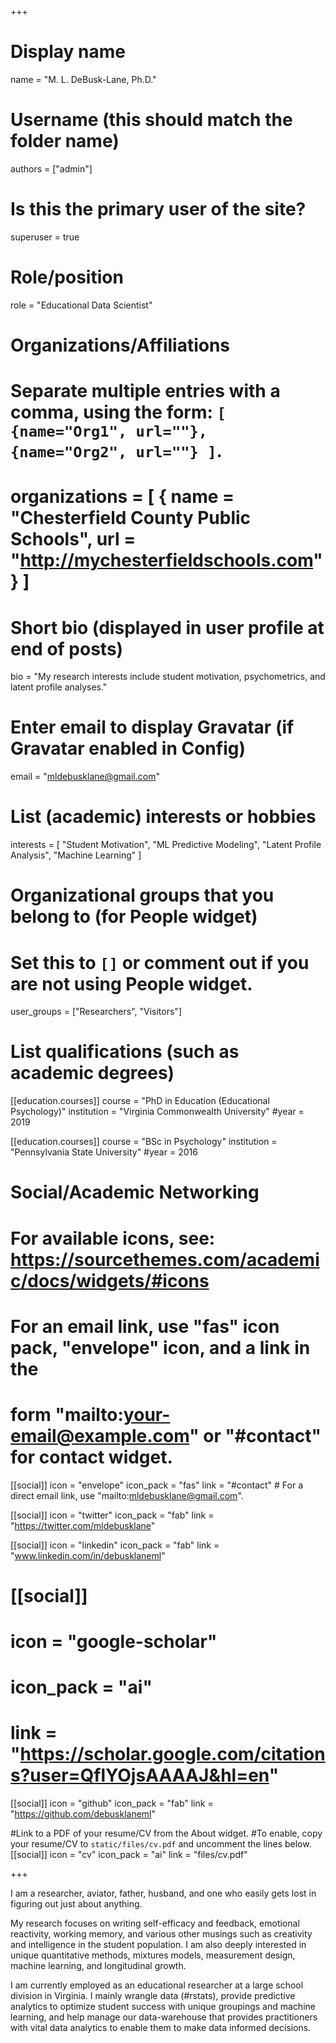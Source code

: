 +++
# Display name
name = "M. L. DeBusk-Lane, Ph.D."

# Username (this should match the folder name)
authors = ["admin"]

# Is this the primary user of the site?
superuser = true

# Role/position
role = "Educational Data Scientist"

# Organizations/Affiliations
#   Separate multiple entries with a comma, using the form: `[ {name="Org1", url=""}, {name="Org2", url=""} ]`.
# organizations = [ { name = "Chesterfield County Public Schools", url = "http://mychesterfieldschools.com" } ]

# Short bio (displayed in user profile at end of posts)
bio = "My research interests include student motivation, psychometrics, and latent profile analyses."

# Enter email to display Gravatar (if Gravatar enabled in Config)
email = "mldebusklane@gmail.com"

# List (academic) interests or hobbies
interests = [
  "Student Motivation",
  "ML Predictive Modeling",
  "Latent Profile Analysis",
  "Machine Learning"
]

# Organizational groups that you belong to (for People widget)
#   Set this to `[]` or comment out if you are not using People widget.
user_groups = ["Researchers", "Visitors"]

# List qualifications (such as academic degrees)
[[education.courses]]
  course = "PhD in Education (Educational Psychology)"
  institution = "Virginia Commonwealth University"
  #year = 2019 

[[education.courses]]
  course = "BSc in Psychology"
  institution = "Pennsylvania State University"
  #year = 2016

# Social/Academic Networking
# For available icons, see: https://sourcethemes.com/academic/docs/widgets/#icons
#   For an email link, use "fas" icon pack, "envelope" icon, and a link in the
#   form "mailto:your-email@example.com" or "#contact" for contact widget.

[[social]]
  icon = "envelope"
  icon_pack = "fas"
  link = "#contact"  # For a direct email link, use "mailto:mldebusklane@gmail.com".

[[social]]
  icon = "twitter"
  icon_pack = "fab"
  link = "https://twitter.com/mldebusklane"
  
[[social]]
  icon = "linkedin"
  icon_pack = "fab"
  link = "www.linkedin.com/in/debusklaneml"

# [[social]]
#   icon = "google-scholar"
#   icon_pack = "ai"
#   link = "https://scholar.google.com/citations?user=QflYOjsAAAAJ&hl=en"

[[social]]
  icon = "github"
  icon_pack = "fab"
  link = "https://github.com/debusklaneml"

 #Link to a PDF of your resume/CV from the About widget.
 #To enable, copy your resume/CV to `static/files/cv.pdf` and uncomment the lines below.
 [[social]]
   icon = "cv"
   icon_pack = "ai"
   link = "files/cv.pdf"

+++

I am a researcher, aviator, father, husband, and one who easily gets lost in figuring out just about anything.

My research focuses on writing self-efficacy and feedback, emotional reactivity, working memory, and various other musings such as creativity and intelligence in the student population. I am also deeply interested in unique quantitative methods, mixtures models, measurement design, machine learning, and longitudinal growth. 

I am currently employed as an educational researcher at a large school division in Virginia. I mainly wrangle data (#rstats), provide predictive analytics to optimize student success with unique groupings and machine learning, and help manage our data-warehouse that provides practitioners with vital data analytics to enable them to make data informed decisions. 
